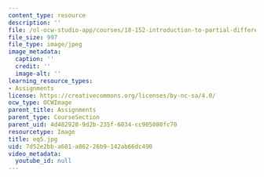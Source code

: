 ```yaml
---
content_type: resource
description: ''
file: /ol-ocw-studio-app/courses/18-152-introduction-to-partial-differential-equations-fall-2005/7d52e2bba681a86226b9142ab66dc490_eq5.jpg
file_size: 997
file_type: image/jpeg
image_metadata:
  caption: ''
  credit: ''
  image-alt: ''
learning_resource_types:
- Assignments
license: https://creativecommons.org/licenses/by-nc-sa/4.0/
ocw_type: OCWImage
parent_title: Assignments
parent_type: CourseSection
parent_uid: 4d482928-9d2b-235f-6034-cc905080fc70
resourcetype: Image
title: eq5.jpg
uid: 7d52e2bb-a681-a862-26b9-142ab66dc490
video_metadata:
  youtube_id: null
---
```

